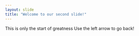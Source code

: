 ```yaml
---
layout: slide
title: "Welcome to our second slide!"
---
```

This is only the start of greatness
Use the left arrow to go back!
